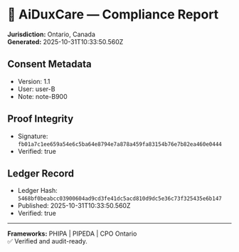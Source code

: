 # 🧾 AiDuxCare — Compliance Report
**Jurisdiction:** Ontario, Canada  
**Generated:** 2025-10-31T10:33:50.560Z

## Consent Metadata
- Version: 1.1
- User: user-B
- Note: note-B900

## Proof Integrity
- Signature: `fb01a7c1ee659a54e6c5ba64e8794e7a878a459fa83154b76e7b82ea460e0444`
- Verified: true

## Ledger Record
- Ledger Hash: `5468bf0beabcc03900604ad9cd3fe41dc5acd810d9dc5e36c73f325435e6b147`
- Published: 2025-10-31T10:33:50.560Z
- Verified: true

---

**Frameworks:** PHIPA | PIPEDA | CPO Ontario  
✅ Verified and audit-ready.